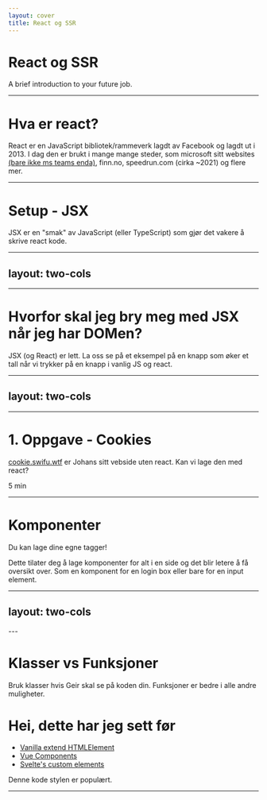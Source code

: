 ```yaml
---
layout: cover
title: React og SSR
---
```


# React og SSR

A brief introduction to your future job.

---

# Hva er react?

React er en JavaScript bibliotek/rammeverk lagdt av Facebook og lagdt ut i 2013.
I dag den er brukt i mange mange steder, som microsoft sitt websites
[(bare ikke ms teams enda)](https://twitter.com/rishmsft/status/1408085784016539653),
finn.no, speedrun.com (cirka ~2021) og flere mer.

---

# Setup - JSX

JSX er en "smak" av JavaScript (eller TypeScript) som gjør det vakere å skrive
react kode.

<!--
Først trenger du en "kompilator" fra JSX til vanlig JavaScript. Jeg skrev min egen [liten skript](../compiler.ts) med [deno](https://deno.land) og [swc](https://deno.land/x/swc), men vanlig vis skal du se mange kompilatorer, som webpack, babel, eller TypeScript (som deno bruker hvis `--no-check` er **ikke** brukt, eller så bruker den swc som er en rust ting blah blah ikke viktig)

JSX sitt mål er å få dine visuele og logikk regler sammen i et fil. Den bruker XML (eller HTML) syntax i JavaScript for å gjøre det veldig lett å forstå.

Det er best forklært med en eksempel.
-->

---
layout: two-cols
---

<template v-slot:default>

- JSX

```jsx {all|4-10}
/** @jsx h */
import { h, render } from "https://esm.sh/preact";

function Index() {
  return (
    <p id="msg">
      Hello, world!
    </p>
  );
}

render(<Index />, document.getElementById("react"));
```

</template>
<template v-slot:right>

- Vanilla

```js {all|3-9}
import { h, render } from "https://esm.sh/preact";

function Index() {
  return (
    h("p", {
      id: "msg",
    }, "Hello, world!")
  );
}

render(h(Index, null), document.getElementById("react"));
```

</template>

---

# Hvorfor skal jeg bry meg med JSX når jeg har DOMen?

JSX (og React) er lett. La oss se på et eksempel på en knapp som øker et tall
når vi trykker på en knapp i vanlig JS og react.

---
layout: two-cols
---

<template v-slot:default>

- React

```jsx
/**
 * @jsx h
 * @jsxFrag Fragment
 */
import { Fragment, h, render } from "https://esm.sh/preact";
import { useState } from "https://esm.sh/preact/hooks";

function Index() {
  const [number, setNumber] = useState(0);
  return (
    <>
      <p>
        Hello, world!
        <br />
        {number}
      </p>
      <button onClick={() => setNumber(number + 1)}>
        Click me
      </button>
    </>
  );
}

render(<Index />, document.getElementById("react"));
```

</template>
<template v-slot:right>

- Vanlilla

```js
let number = 0;
const numberEl = document.createElement("p");
const buttonEl = document.createElement("button");
const targetEl = document.getElementById("vanilla");

numberEl.innerText = number;
buttonEl.onclick = () => numberEl.innerText = ++number;
buttonEl.innerText = "Press me!";
targetEl.innerHTML = `Hello, world`;

targetEl.appendChild(numberEl);
targetEl.appendChild(buttonEl);
```

</template>

<!--
Her fra skal eksempler bare øke i komplessitet, med bruk av react hooks, som `useEffect` som lar deg kjøre funksjoner når variabler endrer, ting som er mulig i vanilla JS, men da må du gjenoppfinne hjulet når det kommer om event handling.
-->

---

# 1. Oppgave - Cookies
[cookie.swifu.wtf](https://cookie.swifu.wtf/) er Johans sitt vebside uten react. Kan vi lage den med react?

5 min

---

# Komponenter

Du kan lage dine egne tagger!

Dette tilater deg å lage komponenter for alt i en side og det blir letere å få
oversikt over. Som en komponent for en login box eller bare for en input
element.

---
layout: two-cols
---

<template v-slot:default>

```tsx
/**
 * @jsx h
 * @jsxFrag Fragment
 */
import { Component, Fragment, h, render } from "https://esm.sh/preact";
import { useState } from "https://esm.sh/preact/hooks";

class Counter extends Component {
  constructor() {
    super();
    this.state = { number: 0 };
  }

  onClick() {
    this.setState({ number: this.state.number + 1 });
  }

  render() {
    return (
      <div>
        {number}
        <button onInput={this.onClick}>Click me!</button>
      </div>
    );
  }
}
```

</template>

<template v-slot:right>

```tsx
function Hello() {
  return (
    <h1>
      Hello, world!
    </h1>
  );
}

function Index() {
  return (
    <>
      <Hello />
      <Counter />
    </>
  );
}

render(<Index />, document.body);
```

</template>
---

# Klasser vs Funksjoner

Bruk klasser hvis Geir skal se på koden din. Funksjoner er bedre i alle andre
muligheter.

# Hei, dette har jeg sett før

- [Vanilla extend HTMLElement](https://developer.mozilla.org/en-US/docs/Web/Web_Components/Using_custom_elements)
- [Vue Components](https://vuejs.org/v2/guide/#Composing-with-Components)
- [Svelte's custom elements](https://svelte.dev/docs#Custom_element_API)

Denne kode stylen er populært.

---
